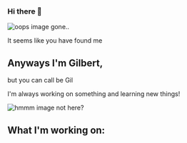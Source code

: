 

### Hi there 👋
![oops image gone..](https://media.giphy.com/media/vFKqnCdLPNOKc/giphy.gif)

It seems like you have found me

## Anyways I'm Gilbert,
but you can call be Gil

I'm always working on something and learning new things!

![hmmm image not here?](https://media2.giphy.com/media/JIX9t2j0ZTN9S/giphy.gif?cid=4d1e4f29pio9a5g3dstfl0mwivmnefy0vj9vbzkav1kt4frh&rid=giphy.gif)

## What I'm working on:





<!--
**giilbert/giilbert** is a ✨ _special_ ✨ repository because its `README.md` (this file) appears on your GitHub profile.

Here are some ideas to get you started:

- 🔭 I’m currently working on ...
- 🌱 I’m currently learning ...
- 👯 I’m looking to collaborate on ...
- 🤔 I’m looking for help with ...
- 💬 Ask me about ...
- 📫 How to reach me: ...
- 😄 Pronouns: ...
- ⚡ Fun fact: ...
-->
